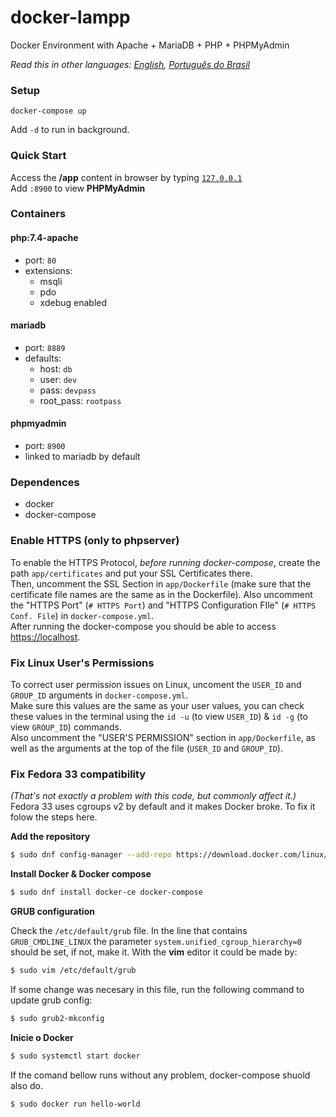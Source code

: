 # docker-lampp
Docker Environment with Apache + MariaDB + PHP + PHPMyAdmin  

*Read this in other languages: [English](README.md), [Português do Brasil](README.pt-BR.md)*

### Setup
```shell
docker-compose up
```
Add `-d` to run in background.

### Quick Start
Access the **/app** content in browser by typing [`127.0.0.1`](http://127.0.0.1)  
Add `:8900` to view **PHPMyAdmin**

### Containers
#### php:7.4-apache
  - port: `80`
  - extensions:
    - msqli
    - pdo
    - xdebug enabled

#### mariadb
  - port: `8889`
  - defaults:
    - host: `db`
    - user: `dev`
    - pass: `devpass`
    - root_pass: `rootpass`

#### phpmyadmin
  - port: `8900`
  - linked to mariadb by default

### Dependences
  - docker
  - docker-compose

### Enable HTTPS (only to phpserver)
To enable the HTTPS Protocol, *before running docker-compose*, create the path `app/certificates` and put your SSL Certificates there.  
Then, uncomment the SSL Section in `app/Dockerfile` (make sure that the certificate file names are the same as in the Dockerfile). Also uncomment the "HTTPS Port" (`# HTTPS Port`) and "HTTPS Configuration FIle" (`# HTTPS Conf. File`) in `docker-compose.yml`.  
After running the docker-compose you should be able to access [https://localhost](https://localhost).

### Fix Linux User's Permissions
To correct user permission issues on Linux, uncoment the `USER_ID` and `GROUP_ID` arguments in `docker-compose.yml`.  
Make sure this values are the same as your user values, you can check these values in the terminal using the `id -u` (to view `USER_ID`) & `id -g` (to view `GROUP_ID`) commands.  
Also uncomment the "USER'S PERMISSION" section in `app/Dockerfile`, as well as the arguments at the top of the file (`USER_ID` and `GROUP_ID`).

### Fix Fedora 33 compatibility
_(That's not exactly a problem with this code, but commonly affect it.)_  
Fedora 33 uses cgroups v2 by default and it makes Docker broke. To fix it folow the steps here.  

**Add the repository**

```bash
$ sudo dnf config-manager --add-repo https://download.docker.com/linux/fedora/docker-ce.repo
```

**Install Docker & Docker compose**

```bash
$ sudo dnf install docker-ce docker-compose
```

**GRUB configuration**

Check the `/etc/default/grub` file. In the line that contains `GRUB_CMDLINE_LINUX` the parameter `system.unified_cgroup_hierarchy=0` should be set, if not, make it. With the **vim** editor it could be made by:

```bash
$ sudo vim /etc/default/grub
```

If some change was necesary in this file, run the following command to update grub config:

```bash
$ sudo grub2-mkconfig
```

**Inicie o Docker**
```bash
$ sudo systemctl start docker
```

If the comand bellow runs without any problem, docker-compose shuold also do. 
```
$ sudo docker run hello-world
```
